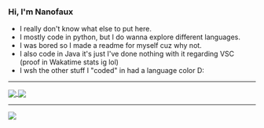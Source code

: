 ### Hi, I'm Nanofaux

- I really don't know what else to put here.
- I mostly code in python, but I do wanna explore different languages.
- I was bored so I made a readme for myself cuz why not.
- I also code in Java it's just I've done nothing with it regarding VSC (proof in Wakatime stats ig lol)
- I wsh the other stuff I "coded" in had a language color D:

---

<a href="https://github.com/nanofaux">
  <img align="center" src="https://github-readme-stats.vercel.app/api?username=Nanofaux&show_icons=true&hide_border=true&count_private=true" />
</a>
<a href="https://github.com/nanofaux">
  <img align="center" src="https://github-readme-stats.vercel.app/api/top-langs/?username=Nanofaux" />
</a>

---

<a href="https://wakatime.com/@nanofaux">
  <img align="center" src="https://github-readme-stats.vercel.app/api/wakatime?username=Nanofaux&layout=compact" />
</a>
